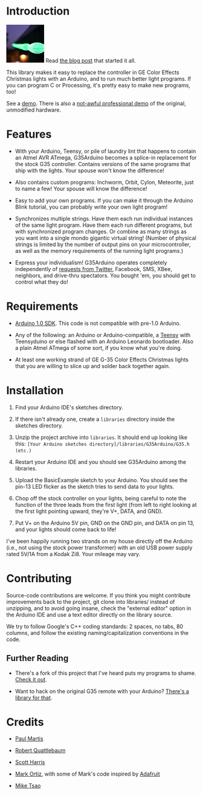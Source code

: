 Introduction
============

![G-35 Lights, Green](/images/green_lights.jpg?raw=true "G-35 Lights") Read [the blog post](http://www.deepdarc.com/2010/11/27/hacking-christmas-lights/)
that started it all.

This library makes it easy to replace the controller in GE Color Effects Christmas lights with an Arduino, and to run much better light programs. If you can program C or Processing, it's pretty easy to make new programs, too!

See a [demo](http://www.youtube.com/watch?v=QyKt7tHV-EM). There is also a [not-awful professional demo](http://www.geholidaylighting.com/holiday-lighting/led/color-effects) of the original, unmodified hardware.

Features
========

- With your Arduino, Teensy, or pile of laundry lint that happens to
  contain an Atmel AVR ATmega, G35Arduino becomes a
  splice-in replacement for the stock G35 controller. Contains versions
  of the same programs that ship with the lights. Your spouse won't know
  the difference!

- Also contains custom programs: Inchworm, Orbit, Cylon, Meteorite,
  just to name a few! Your spouse will know the difference!

- Easy to add your own programs. If you can make it through the Arduino
  Blink tutorial, you can probably write your own light program!

- Synchronizes multiple strings. Have them each run individual instances
  of the same light program. Have them each run different programs, but
  with synchronized program changes. Or combine as many strings as you
  want into a single mondo gigantic virtual string! (Number of physical
  strings is limited by the number of output pins on your
  microcontroller, as well as the memory requirements of the running
  light programs.)

- Express your individualism! G35Arduino operates completely
  independently of [requests from Twitter](http://www.cheerlights.com/), Facebook, SMS, XBee, neighbors,
  and drive-thru spectators. You bought 'em, you should get to control
  what they do!

Requirements
============

- [Arduino 1.0 SDK](http://arduino.cc/en/Main/Software). This code is not compatible with pre-1.0 Arduino.

- Any of the following: an Arduino or Arduino-compatible, a [Teensy](http://www.pjrc.com/) with Teensyduino or else flashed with an Arduino Leonardo bootloader. Also a plain Atmel ATmega of some sort, if you know what you're doing.

- At least one working strand of GE G-35 Color Effects Christmas lights that you are willing to slice up and solder back together again.

Installation
============

1. Find your Arduino IDE's sketches directory.

1. If there isn't already one, create a `libraries` directory inside the sketches directory.

1. Unzip the project archive into `libraries`. It should end up looking like this: `[Your Arduino sketches directory]/libraries/G35Arduino/G35.h (etc.)`

1. Restart your Arduino IDE and you should see G35Arduino among the libraries.

1. Upload the BasicExample sketch to your Arduino. You should see the pin-13 LED flicker as the sketch tries to send data to your lights.

1. Chop off the stock controller on your lights, being careful to note the function of the three leads from the first light (from left to right looking at the first light pointing upward, they're V+, DATA, and GND).

1.  Put V+ on the Arduino 5V pin, GND on the GND pin, and DATA on pin 13, and your lights should come back to life!

I've been happily running two strands on my house directly off the
Arduino (i.e., not using the stock power transformer) with an old USB
power supply rated 5V/1A from a Kodak Zi8. Your mileage may vary.

Contributing
============

Source-code contributions are welcome. If you think you might contribute
improvements back to the project, git clone into libraries/ instead of
unzipping, and to avoid going insane, check the "external editor" option
in the Arduino IDE and use a text editor directly on the library source.

We try to follow Google's C++ coding standards: 2 spaces, no tabs, 80
columns, and follow the existing naming/capitalization conventions in the
code.

Further Reading
-

- There's a fork of this project that I've heard puts my programs to
  shame. [Check it out](https://github.com/MarkEMarkEMark/G35-MEO-Programs).

- Want to hack on the original G35 remote with your Arduino? [There's a
  library for that](https://lukecyca.com/2013/g35-rf-remote.html).

Credits
=======

- [Paul Martis](http://www.digitalmisery.com)

- [Robert Quattlebaum](http://www.deepdarc.com/2010/11/27/hacking-christmas-lights)

- [Scott Harris](http://scottrharris.blogspot.com/2010/12/controlling-ge-color-effects-lights.html)

- [Mark Ortiz](https://github.com/MarkEMarkEMark), with some of Mark's code inspired by [Adafruit](http://adafruit.com/)

- [Mike Tsao](http://github.com/sowbug)
